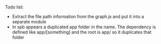 Todo list:
- Extract the file path information from the graph.js and put it into a separate module
- In spb appears a duplicated app folder in the name. The dependency is defined like app/[something] and the root is app/ so it duplicates that folder
